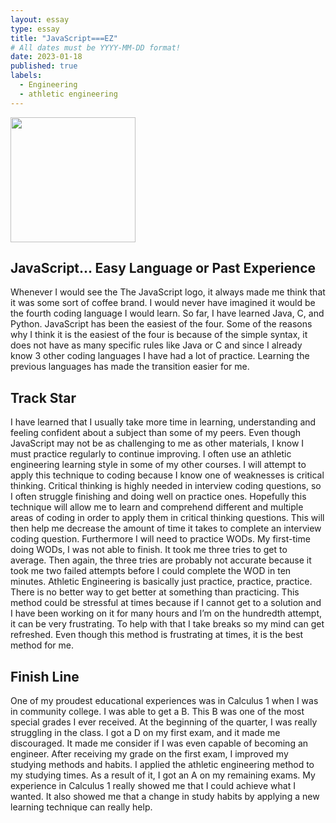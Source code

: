 ```yaml
---
layout: essay
type: essay
title: "JavaScript===EZ"
# All dates must be YYYY-MM-DD format!
date: 2023-01-18
published: true
labels:
  - Engineering
  - athletic engineering
---
```


<img width="200px" class="rounded float-start pe-4" src="../img/javaScript.jpg">

## **JavaScript... Easy Language or Past Experience**
Whenever I would see the The JavaScript logo, it always made me think that it was some sort of coffee brand. I would never have imagined it would be the fourth coding language I would learn. So far, I have learned Java, C, and Python. JavaScript has been the easiest of the four. Some of the reasons why I think it is the easiest of the four is because of the simple syntax, it does not have as many specific rules like Java or C and since I already know 3 other coding languages I have had a lot of practice. Learning the previous languages has made the transition easier for me.
##  **Track Star**
I have learned that I usually take more time in learning, understanding and feeling confident about a subject than some of my peers. Even though JavaScript may not be as challenging to me as other materials,  I know I must practice regularly to continue improving. I often use an athletic engineering learning style in some of my other courses. I will attempt to apply this technique to coding because I know one of weaknesses is critical thinking. Critical thinking is highly needed in interview coding questions, so I often struggle finishing and doing well on practice ones. Hopefully this technique will allow me to learn and comprehend different and multiple areas of coding in order to apply them in critical thinking questions. This will then help me decrease the amount of time it takes to complete an interview coding question.  Furthermore I will need to practice WODs. My first-time doing WODs, I was not able to finish. It took me three tries to get to average. Then again, the three tries are probably not accurate because it took me two failed attempts before I could complete the WOD in ten minutes. Athletic Engineering is basically just practice, practice, practice. There is no better way to get better at something than practicing. This method could be stressful at times because if I cannot get to a solution and I have been working on it for many hours and I’m on the hundredth attempt, it can be very frustrating. To help with that I take breaks so my mind can get refreshed. Even though this method is frustrating at times, it is the best method for me. 
## **Finish Line**
One of my proudest educational experiences was in Calculus 1 when I was in community college. I was able to get a B. This B was one of the most special grades I ever received. At the beginning of the quarter, I was really struggling in the class. I got a D on my first exam, and it made me discouraged. It made me consider if I was even capable of becoming an engineer. After receiving my grade on the first exam, I improved my studying methods and habits. I applied the athletic engineering method to my studying times.  As a result of it, I got an A on my remaining exams. My experience in Calculus 1 really showed me that I could achieve what I wanted. It also showed me that a change in study habits by applying a new learning technique can really help. 
